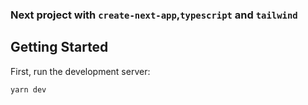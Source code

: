 ### Next project with `create-next-app`,`typescript` and `tailwind`

## Getting Started

First, run the development server:

```
yarn dev
```
